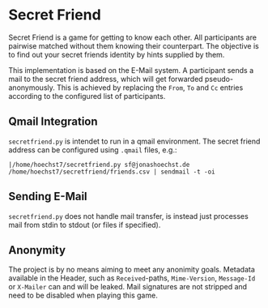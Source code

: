 Secret Friend
===

Secret Friend is a game for getting to know each other. All participants are pairwise matched without them knowing their counterpart. The objective is to find out your secret friends identity by hints supplied by them.

This implementation is based on the E-Mail system. A participant sends a mail to the secret friend address, which will get forwarded pseudo-anonymously. This is achieved by replacing the `From`, `To` and `Cc` entries according to the configured list of participants.

## Qmail Integration

`secretfriend.py` is intendet to run in a qmail environment. The secret friend address can be configured using `.qmail` files, e.g.:

```
|/home/hoechst7/secretfriend.py sf@jonashoechst.de /home/hoechst7/secretfriend/friends.csv | sendmail -t -oi
```

## Sending E-Mail

`secretfriend.py` does not handle mail transfer, is instead just processes mail from stdin to stdout (or files if specified).

## Anonymity

The project is by no means aiming to meet any anonimity goals. Metadata available in the Header, such as `Received`-paths, `Mime-Version`, `Message-Id` or `X-Mailer` can and will be leaked. Mail signatures are not stripped and need to be disabled when playing this game.
